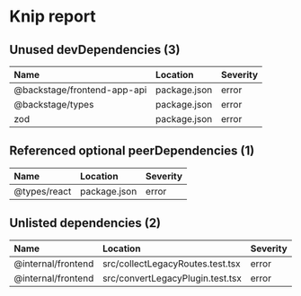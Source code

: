 # Knip report

## Unused devDependencies (3)

| Name                        | Location     | Severity |
| :-------------------------- | :----------- | :------- |
| @backstage/frontend-app-api | package.json | error    |
| @backstage/types            | package.json | error    |
| zod                         | package.json | error    |

## Referenced optional peerDependencies (1)

| Name         | Location     | Severity |
| :----------- | :----------- | :------- |
| @types/react | package.json | error    |

## Unlisted dependencies (2)

| Name               | Location                         | Severity |
| :----------------- | :------------------------------- | :------- |
| @internal/frontend | src/collectLegacyRoutes.test.tsx | error    |
| @internal/frontend | src/convertLegacyPlugin.test.tsx | error    |

